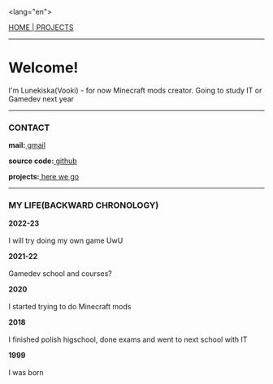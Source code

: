 <lang="en">
<p><a href="/index">HOME    </a>|<a href="/projects">    PROJECTS</a></p>

<hr>

<h1>Welcome!</h1>
<p>I'm Lunekiska(Vooki) - for now Minecraft mods creator. Going to study IT or Gamedev next year</p>

<hr>

<h3>CONTACT</h3>
  <p><b>mail:</b><a href="mailto:leafinkek@gmail.com"> gmail</a></p>
  <p><b>source code:</b><a href="https://github.com/Vooki"> github</a></p>
  <p><b>projects:</b><a href="/projects"> here we go</a></p>
  
<hr>
  
<h3>MY LIFE(BACKWARD CHRONOLOGY)</h3>
  <p><b>2022-23</b>
    <br><br>I will try doing my own game UwU</p>
  <p><b>2021-22</b>
    <br><br>Gamedev school and courses?</p>
  <p><b>2020</b>
    <br><br>I started trying to do Minecraft mods</p>
  <p><b>2018</b>
    <br><br>I finished polish higschool, done exams and went to next school with IT</p>
  <p><b>1999</b>
    <br><br>I was born</p>
  <div class="collapsed-menu second-reference-element"></div>
  <script src="index.js"></script>
